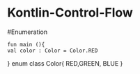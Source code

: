 # Kontlin-Control-Flow

#Enumeration

    fun main (){
    val color : Color = Color.RED
}
    enum class Color{
        RED,GREEN, BLUE
    }
